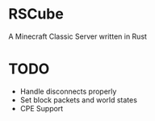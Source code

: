 # RSCube

A Minecraft Classic Server written in Rust

# TODO

* Handle disconnects properly
* Set block packets and world states
* CPE Support


